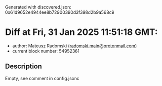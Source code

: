 Generated with discovered.json: 0x61d9652e4944ee8b72900390d3f398d2b9a568c9

# Diff at Fri, 31 Jan 2025 11:51:18 GMT:

- author: Mateusz Radomski (<radomski.main@protonmail.com>)
- current block number: 54952361

## Description

Empty, see comment in config.jsonc
